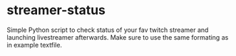 # streamer-status
Simple Python script to check status of your fav twitch streamer and launching livestreamer afterwards.
Make sure to use the same formating as in example textfile.
